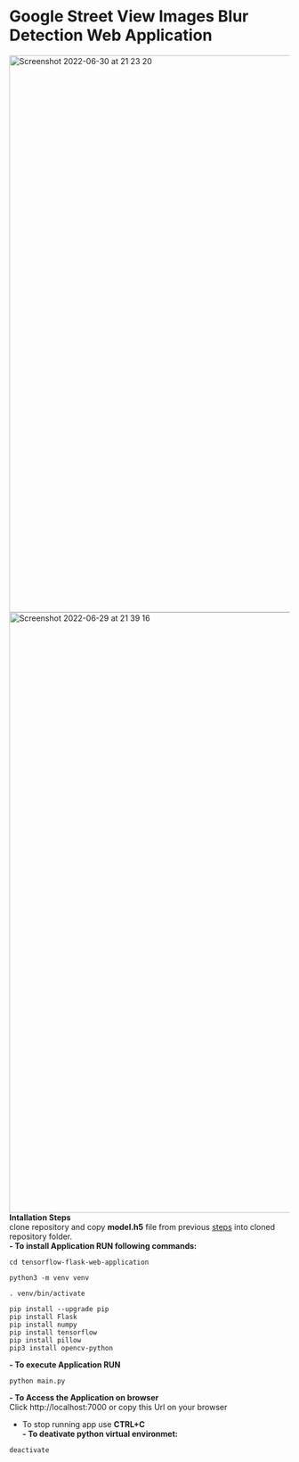 # Google Street View Images Blur Detection Web Application 
<img width="999" alt="Screenshot 2022-06-30 at 21 23 20" src="https://user-images.githubusercontent.com/43514418/176760922-8a66e9f2-d444-453f-a081-ada8644de074.png"> <br/>
<img width="1077" alt="Screenshot 2022-06-29 at 21 39 16" src="https://user-images.githubusercontent.com/43514418/176536319-ce4e30da-eefb-47d2-a69f-c23e5f391148.png"><br/>
**Intallation Steps**  <br/>
clone repository and copy  **model.h5**  file from previous [steps](https://github.com/MasoudMoeini/Google-Street-View-Images-Blur-Detection) into cloned repository folder. <br/>
**- To install Application RUN following commands:**  <br/>
```
cd tensorflow-flask-web-application
```
```
python3 -m venv venv 
```
```
. venv/bin/activate 
``` 
```
pip install --upgrade pip 
pip install Flask 
pip install numpy 
pip install tensorflow 
pip install pillow 
pip3 install opencv-python 
```
**- To execute Application RUN**  <br/>
```
python main.py
```
**- To Access the Application on browser**  <br/>
Click http://localhost:7000 or copy this Url on your browser<br/>
- To stop running app use  **CTRL+C**  <br/>
**- To deativate python virtual environmet:**  <br/>
```
deactivate 
```
